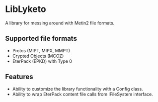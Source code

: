 # LibLyketo
A library for messing around with Metin2 file formats.

## Supported file formats
- Protos (MIPT, MIPX, MMPT)
- Crypted Objects (MCOZ)
- EterPack (EPKD) with Type 0

## Features
- Ability to customize the library functionality with a Config class.
- Ability to wrap EterPack content file calls from IFileSystem interface.
